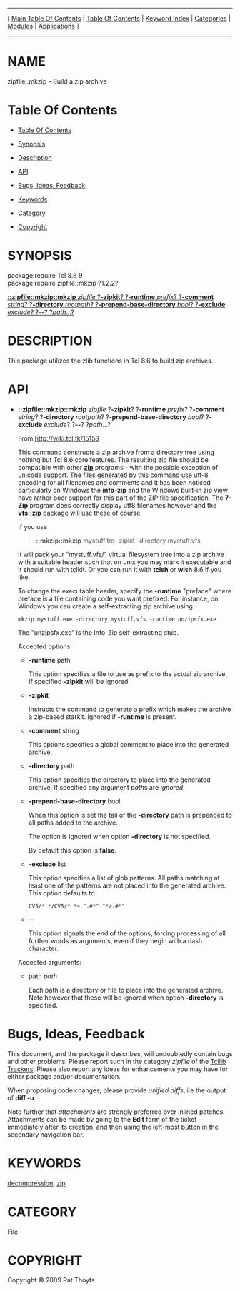 
[//000000001]: # (zipfile::mkzip \- Zip archive creation)
[//000000002]: # (Generated from file 'mkzip\.man' by tcllib/doctools with format 'markdown')
[//000000003]: # (Copyright &copy; 2009 Pat Thoyts)
[//000000004]: # (zipfile::mkzip\(n\) 1\.2\.2 tcllib "Zip archive creation")

<hr> [ <a href="../../../../toc.md">Main Table Of Contents</a> &#124; <a
href="../../../toc.md">Table Of Contents</a> &#124; <a
href="../../../../index.md">Keyword Index</a> &#124; <a
href="../../../../toc0.md">Categories</a> &#124; <a
href="../../../../toc1.md">Modules</a> &#124; <a
href="../../../../toc2.md">Applications</a> ] <hr>

# NAME

zipfile::mkzip \- Build a zip archive

# <a name='toc'></a>Table Of Contents

  - [Table Of Contents](#toc)

  - [Synopsis](#synopsis)

  - [Description](#section1)

  - [API](#section2)

  - [Bugs, Ideas, Feedback](#section3)

  - [Keywords](#keywords)

  - [Category](#category)

  - [Copyright](#copyright)

# <a name='synopsis'></a>SYNOPSIS

package require Tcl 8\.6 9  
package require zipfile::mkzip ?1\.2\.2?  

[__::zipfile::mkzip::mkzip__ *zipfile* ?__\-zipkit__? ?__\-runtime__ *prefix*? ?__\-comment__ *string*? ?__\-directory__ *rootpath*? ?__\-prepend\-base\-directory__ *bool*? ?__\-exclude__ *exclude*? ?__\-\-__? ?*path*\.\.\.?](#1)  

# <a name='description'></a>DESCRIPTION

This package utilizes the zlib functions in Tcl 8\.6 to build zip archives\.

# <a name='section2'></a>API

  - <a name='1'></a>__::zipfile::mkzip::mkzip__ *zipfile* ?__\-zipkit__? ?__\-runtime__ *prefix*? ?__\-comment__ *string*? ?__\-directory__ *rootpath*? ?__\-prepend\-base\-directory__ *bool*? ?__\-exclude__ *exclude*? ?__\-\-__? ?*path*\.\.\.?

    From [http://wiki\.tcl\.tk/15158](http://wiki\.tcl\.tk/15158)

    This command constructs a zip archive from a directory tree using nothing
    but Tcl 8\.6 core features\. The resulting zip file should be compatible with
    other __[zip](\.\./\.\./\.\./\.\./index\.md\#zip)__ programs \- with the
    possible exception of unicode support\. The files generated by this command
    use utf\-8 encoding for all filenames and comments and it has been noticed
    particularly on Windows the __info\-zip__ and the Windows built\-in zip
    view have rather poor support for this part of the ZIP file specification\.
    The __7\-Zip__ program does correctly display utf8 filenames however and
    the __vfs::zip__ package will use these of course\.

    If you use

    > __::mkzip::mkzip__ mystuff\.tm \-zipkit \-directory mystuff\.vfs

    it will pack your "mystuff\.vfs/" virtual filesystem tree into a zip archive
    with a suitable header such that on unix you may mark it executable and it
    should run with tclkit\. Or you can run it with __tclsh__ or __wish__
    8\.6 if you like\.

    To change the executable header, specify the __\-runtime__ "preface"
    where preface is a file containing code you want prefixed\. For instance, on
    Windows you can create a self\-extracting zip archive using

        mkzip mystuff.exe -directory mystuff.vfs -runtime unzipsfx.exe

    The "unzipsfx\.exe" is the Info\-Zip self\-extracting stub\.

    Accepted options:

      * __\-runtime__ path

        This option specifies a file to use as prefix to the actual zip archive\.
        If specified __\-zipkit__ will be ignored\.

      * __\-zipkit__

        Instructs the command to generate a prefix which makes the archive a
        zip\-based starkit\. Ignored if __\-runtime__ is present\.

      * __\-comment__ string

        This options specifies a global comment to place into the generated
        archive\.

      * __\-directory__ path

        This option specifies the directory to place into the generated archive\.
        If specified any argument *path*s are *ignored*\.

      * __\-prepend\-base\-directory__ bool

        When this option is set the tail of the __\-directory__ path is
        prepended to all paths added to the archive\.

        The option is ignored when option __\-directory__ is not specified\.

        By default this option is __false__\.

      * __\-exclude__ list

        This option specifies a list of glob patterns\. All paths matching at
        least one of the patterns are not placed into the generated archive\.
        This option defaults to

            CVS/* */CVS/* *~ ".#*" "*/.#*"

      * __\-\-__

        This option signals the end of the options, forcing processing of all
        further words as arguments, even if they begin with a dash character\.

    Accepted arguments:

      * path *path*

        Each path is a directory or file to place into the generated archive\.
        Note however that these will be ignored when option __\-directory__
        is specified\.

# <a name='section3'></a>Bugs, Ideas, Feedback

This document, and the package it describes, will undoubtedly contain bugs and
other problems\. Please report such in the category *zipfile* of the [Tcllib
Trackers](http://core\.tcl\.tk/tcllib/reportlist)\. Please also report any ideas
for enhancements you may have for either package and/or documentation\.

When proposing code changes, please provide *unified diffs*, i\.e the output of
__diff \-u__\.

Note further that *attachments* are strongly preferred over inlined patches\.
Attachments can be made by going to the __Edit__ form of the ticket
immediately after its creation, and then using the left\-most button in the
secondary navigation bar\.

# <a name='keywords'></a>KEYWORDS

[decompression](\.\./\.\./\.\./\.\./index\.md\#decompression),
[zip](\.\./\.\./\.\./\.\./index\.md\#zip)

# <a name='category'></a>CATEGORY

File

# <a name='copyright'></a>COPYRIGHT

Copyright &copy; 2009 Pat Thoyts
